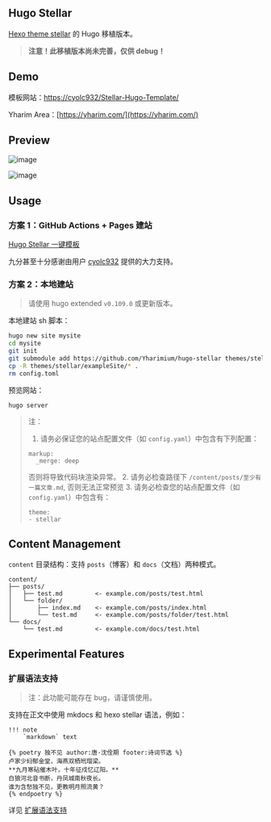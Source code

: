 ## Hugo Stellar

[Hexo theme stellar](https://github.com/xaoxuu/hexo-theme-stellar) 的 Hugo 移植版本。

> **注意！此移植版本尚未完善，仅供 debug！**

## Demo

模板网站：[https://cyolc932/Stellar-Hugo-Template/](https://hugo-template.github.io/Stellar-Hugo-Template/)

Yharim Area：[https://yharim.com/](https://yharim.com/)

## Preview

![image](https://user-images.githubusercontent.com/97100140/221884782-32708529-22f2-4054-afe3-05eea0d2646f.png)

![image](https://user-images.githubusercontent.com/97100140/221884615-096120de-c29e-4241-9cdf-cfc7a03d0e35.png)

## Usage

### 方案 1：GitHub Actions + Pages 建站

[Hugo Stellar 一键模板](https://github.com/cyolc932/Stellar-Hugo-Template)

九分甚至十分感谢由用户 [cyolc932](https://github.com/cyolc932) 提供的大力支持。

### 方案 2：本地建站

> 请使用 hugo extended `v0.109.0` 或更新版本。

本地建站 sh 脚本：

```sh
hugo new site mysite
cd mysite
git init
git submodule add https://github.com/Yharimium/hugo-stellar themes/stellar
cp -R themes/stellar/exampleSite/* .
rm config.toml
```

预览网站：

```
hugo server
```

> 注：
>
> 1. 请务必保证您的站点配置文件（如 `config.yaml`）中包含有下列配置：
>
> ```
> markup:
>   _merge: deep
> ```
>
> 否则将导致代码块渲染异常。
> 2. 请务必检查路径下 `/content/posts/至少有一篇文章.md`, 否则无法正常预览
> 3. 请务必检查您的站点配置文件（如 `config.yaml`）中包含有：
>
> ```
> theme:
> - stellar
> ```

## Content Management

`content` 目录结构：支持 `posts`（博客）和 `docs`（文档）两种模式。

```
content/
├── posts/
│   ├── test.md         <- example.com/posts/test.html
│   └── folder/
│       ├── index.md    <- example.com/posts/index.html
│       └── test.md     <- example.com/posts/folder/test.html
└── docs/
    └── test.md         <- example.com/docs/test.html
```

## Experimental Features

### 扩展语法支持

> 注：此功能可能存在 bug，请谨慎使用。

支持在正文中使用 mkdocs 和 hexo stellar 语法，例如：

```
!!! note
    `markdown` text
```

```
{% poetry 独不见 author:唐·沈佺期 footer:诗词节选 %}
卢家少妇郁金堂，海燕双栖玳瑁梁。
**九月寒砧催木叶，十年征戍忆辽阳。**
白狼河北音书断，丹凤城南秋夜长。
谁为含愁独不见，更教明月照流黄？
{% endpoetry %}
```

详见 [扩展语法支持](https://yharim.com/posts/%E5%BB%BA%E7%AB%99/%E6%89%A9%E5%B1%95%E8%AF%AD%E6%B3%95%E6%94%AF%E6%8C%81/)
